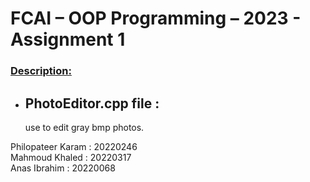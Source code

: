 <h1>FCAI – OOP Programming – 2023 - Assignment 1</h1> 
<h3><u>Description:</u> </h3> 
<ul>
  <li>
    <h2>PhotoEditor.cpp file : </h2>
    <p> use to edit gray bmp photos.</p>
  </li>
  </ul>
Philopateer Karam : 20220246 <br>
Mahmoud Khaled : 20220317 <br>
Anas Ibrahim : 20220068 <br>
